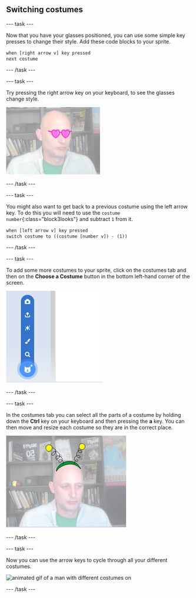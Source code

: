 ## Switching costumes

--- task ---

Now that you have your glasses positioned, you can use some simple key presses to change their style. Add these code blocks to your sprite.

~~~blocks3
when [right arrow v] key pressed
next costume
~~~

--- /task ---

--- task ---

Try pressing the right arrow key on your keyboard, to see the glasses change style.

![image of a man wearing the heart shaped glasses](images/heart-glasses.png)

--- /task ---

--- task ---

You might also want to get back to a previous costume using the left arrow key. To do this you will need to use the `costume number`{:class="block3looks"} and subtract `1` from it.

~~~blocks3
when [left arrow v] key pressed
switch costume to ((costume [number v]) - (1))
~~~

--- /task ---

--- task ---

To add some more costumes to your sprite, click on the costumes tab and then on the **Choose a Costume** button in the bottom left-hand corner of the screen.

![image showing the Choose a costume button with the menu opened](images/choose-costume.png)

--- /task ---

--- task ---

In the costumes tab you can select all the parts of a costume by holding down the **Ctrl** key on your keyboard and then pressing the **a** key. You can then move and resize each costume so they are in the correct place.

![image of man with alien antenna on his head](images/alien-antenna.png)

--- /task ---

--- task ---

Now you can use the arrow keys to cycle through all your different costumes.

![animated gif of a man with different costumes on](images/costumes.gif)

--- /task ---

